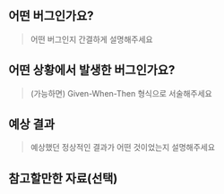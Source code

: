 ## 어떤 버그인가요?

> 어떤 버그인지 간결하게 설명해주세요

## 어떤 상황에서 발생한 버그인가요?

> (가능하면) Given-When-Then 형식으로 서술해주세요

## 예상 결과

> 예상했던 정상적인 결과가 어떤 것이었는지 설명해주세요

## 참고할만한 자료(선택)
